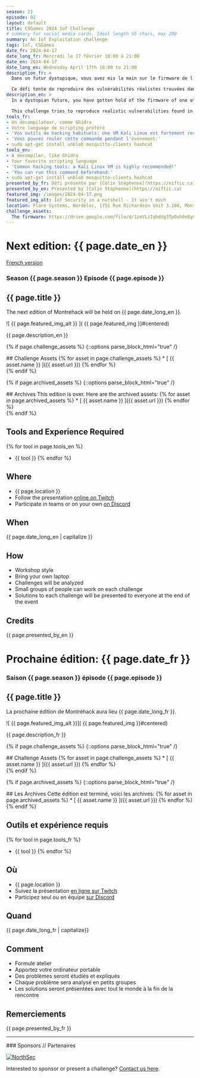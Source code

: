 ```yaml
---
season: 21
episode: 02
layout: default
title: CSGames 2024 IoT Challenge
# summary for social media cards. Ideal length 55 chars, max 200
summary: An IoT Exploitation challenge
tags: IoT, CSGames
date_fr: 2024-04-17
date_long_fr: Mercredi le 17 février 18:00 à 21:00
date_en: 2024-04-17
date_long_en: Wednesday April 17th 18:00 to 21:00
description_fr: >
  Dans un futur dystopique, vous avez mis la main sur le firmware de l'un des poteaux de surveillance installés par la dangereuse organisation ChlorophyllAI. Votre mission est de trouver les vulnérabilités de ce firmware, puis de les exploiter sur un appareil actif.

  Ce défi tente de reproduire des vulnérabilités réalistes trouvées dans les appareils courants de l’Internet des objets et s’inspire principalement de découvertes réelles. Il souligne l’utilité d’extraire le firmware lors d’un test de sécurité et vise à sensibiliser au lacunes de cybersécurité des appareils IoT par rapport aux ordinateurs classiques.
description_en: >
  In a dystopian future, you have gotten hold of the firmware of one of the surveillance poles installed by the dangerous organization ChlorophyllAI. Your mission is to find vulnerabilities in this firmware and then exploit them on a live device.

  This challenge tries to reproduce realistic vulnerabilities found in common Internet of Things devices and was mostly inspired by real findings. It emphasizes the usefulness of extracting the firmware during a security test and aims to raise awareness about the lag in cybersecurity of IoT devices compared to regular computers.
tools_fr:
- Un décompilateur, comme Ghidra
- Votre language de scripting préféré
- 'Vos outils de hacking habituels: Une VM Kali Linux est fortement recommandé!'
- 'Vous pouvez rouler cette commande pendant l'évènement:'
- sudo apt-get install unblob mosquitto-clients hashcat
tools_en:
- A decompiler, like Ghidra
- Your favorite scripting language
- 'Common hacking tools: a Kali Linux VM is highly recommended!'
- 'You can run this command beforehand:'
- sudo apt-get install unblob mosquitto-clients hashcat
presented_by_fr: Défi présenté par [Colin Stéphenne](https://niftic.ca)
presented_by_en: Presented by [Colin Stéphenne](https://niftic.ca)
featured_img: /images/2024-04-17.png
featured_img_alt: IoT Security in a nutshell - It ain't much
location: Flare Systems, Nordelec, 1751 Rue Richardson Unit 3.108, Montreal, Quebec H3K 1G6
challenge_assets:
  The firmware: https://drive.google.com/file/d/1zeVLiIqhddg3TpOxh0v8yQvSyL5Vn18k/view?usp=sharing
---
```


# Next edition: {{ page.date_en }}
[French version](#french)

### Season {{ page.season }} Episode {{ page.episode }}

## {{ page.title }}

The next edition of Montrehack will be held on {{ page.date_long_en }}.

![ {{ page.featured_img_alt }} ]( {{ page.featured_img }}#centered)

{{ page.description_en }}

{% if page.challenge_assets %}
{::options parse_block_html="true" /}
<div class="assets">
## Challenge Assets
{% for asset in page.challenge_assets %}
* [ {{ asset.name }} ]({{ asset.url }})
{% endfor %}
</div>
{% endif %}

{% if page.archived_assets %}
{::options parse_block_html="true" /}
<div class="archives">
## Archives
This edition is over. Here are the archived assets:
{% for asset in page.archived_assets %}
* [ {{ asset.name }} ]({{ asset.url }})
{% endfor %}
</div>
{% endif %}

## Tools and Experience Required

{% for tool in page.tools_en %}
* {{ tool }}
{% endfor %}

## Where


* {{ page.location }}
* Follow the presentation [online on Twitch](https://twitch.tv/montrehack/)
* Participate in teams or on your own [on Discord](https://discord.gg/4qfFwPX)

## When

{{ page.date_long_en | capitalize }}

## How

* Workshop style
* Bring your own laptop
* Challenges will be analyzed
* Small groups of people can work on each challenge
* Solutions to each challenge will be presented to everyone at the end of the event

## Credits

{{ page.presented_by_en }}

<a id="french"></a>

# Prochaine édition: {{ page.date_fr }}

### Saison {{ page.season }} épisode {{ page.episode }}

## {{ page.title }}

La prochaine édition de Montréhack aura lieu {{ page.date_long_fr }}.

![ {{ page.featured_img_alt }}]( {{ page.featured_img }}#centered)

{{ page.description_fr }}

{% if page.challenge_assets %}
{::options parse_block_html="true" /}
<div class="assets">
## Challenge Assets
{% for asset in page.challenge_assets %}
* [ {{ asset.name }} ]({{ asset.url }})
{% endfor %}
</div>
{% endif %}

{% if page.archived_assets %}
{::options parse_block_html="true" /}
<div class="archives">
## Les Archives
Cette édition est terminé, voici les archives:
{% for asset in page.archived_assets %}
* [ {{ asset.name }} ]({{ asset.url }})
{% endfor %}
</div>
{% endif %}

## Outils et expérience requis

{% for tool in page.tools_fr %}
* {{ tool }}
{% endfor %}

## Où

* {{ page.location }}
* Suivez la présentation [en ligne sur Twitch](https://twitch.tv/montrehack/)
* Participez seul ou en équipe [sur Discord](https://discord.gg/4qfFwPX)

## Quand

{{ page.date_long_fr | capitalize}}

## Comment

* Formule atelier
* Apportez votre ordinateur portable
* Des problèmes seront étudiés et expliqués
* Chaque problème sera analysé en petits groupes
* Les solutions seront présentées avec tout le monde à la fin de la rencontre

## Remerciements

{{ page.presented_by_fr }}

<hr/>
### Sponsors // Partenaires

[![NorthSec](/images/nsec_logo.png)](https://nsec.io/)

Interested to sponsor or present a challenge? [Contact us here](https://docs.google.com/forms/d/e/1FAIpQLSecc0vfe3pIwMJjIBCYW4G43ZwtagwVESu_qHKnglnBc3R3ww/viewform?usp=sf_link).
